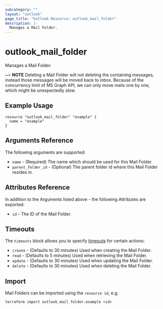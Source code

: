 ```yaml
---
subcategory: ""
layout: "outlook"
page_title: "Outlook Resource: outlook_mail_folder"
description: |-
  Manages a Mail Folder.
---
```


# outlook_mail_folder

Manages a Mail Folder.

~> **NOTE** Deleting a Mail Folder will not deleting the containing messages, instead those messages will be moved back to inbox. Because of the concurrency limit of MS Graph API, we can only move mails one by one, which might be unexpectedly slow.

## Example Usage

```hcl
resource "outlook_mail_folder" "example" {
  name = "example"
}
```

## Arguments Reference

The following arguments are supported:

* `name` - (Required) The name which should be used for this Mail Folder.
* `parent_folder_id` - (Optional) The parent folder id where this Mail Folder resides in.

## Attributes Reference

In addition to the Arguments listed above - the following Attributes are exported:

* `id` - The ID of the Mail Folder.

## Timeouts

The `timeouts` block allows you to specify [timeouts](https://www.terraform.io/docs/configuration/resources.html#timeouts) for certain actions:

* `create` - (Defaults to 30 minutes) Used when creating the Mail Folder.
* `read` - (Defaults to 5 minutes) Used when retrieving the Mail Folder.
* `update` - (Defaults to 30 minutes) Used when updating the Mail Folder.
* `delete` - (Defaults to 30 minutes) Used when deleting the Mail Folder.

## Import

Mail Folders can be imported using the `resource id`, e.g.

```shell
terraform import outlook_mail_folder.example <id>
```
